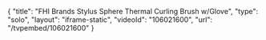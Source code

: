 {
    "title": "FHI Brands Stylus Sphere Thermal Curling Brush w\/Glove",
    "type": "solo",
    "layout": "iframe-static",
    "videoId": "106021600",
    "url": "\/tvpembed\/106021600"
}